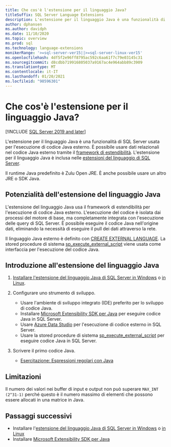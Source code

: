 ```yaml
---
title: Che cos'è l'estensione per il linguaggio Java?
titleSuffix: SQL Server Language Extensions
description: L'estensione per il linguaggio Java è una funzionalità di SQL Server usata per l'esecuzione di codice Java esterno. È possibile usare dati relazionali nel codice Java esterno tramite il framework di estendibilità.
author: dphansen
ms.author: davidph
ms.date: 11/10/2020
ms.topic: overview
ms.prod: sql
ms.technology: language-extensions
monikerRange: '>=sql-server-ver15||>=sql-server-linux-ver15'
ms.openlocfilehash: 4df5f2e96ff8795ac592c6aa61f7c79e03145c31
ms.sourcegitcommit: d8cdbb719916805037a9167ac4e964abb89c3909
ms.translationtype: MT
ms.contentlocale: it-IT
ms.lasthandoff: 01/20/2021
ms.locfileid: "98596301"
---
```

# <a name="what-is-java-language-extension"></a>Che cos'è l'estensione per il linguaggio Java?
[!INCLUDE [SQL Server 2019 and later](../includes/applies-to-version/sqlserver2019.md)]

L'estensione per il linguaggio Java è una funzionalità di SQL Server usata per l'esecuzione di codice Java esterno. È possibile usare dati relazionali nel codice Java esterno tramite il [framework di estendibilità](concepts/extensibility-framework.md). L'estensione per il linguaggio Java è inclusa nelle [estensioni del linguaggio di SQL Server](language-extensions-overview.md).

Il runtime Java predefinito è Zulu Open JRE. È anche possibile usare un altro JRE o SDK Java.

## <a name="what-you-can-do-with-the-java-language-extension"></a>Potenzialità dell'estensione del linguaggio Java

L'estensione del linguaggio Java usa il framework di estendibilità per l'esecuzione di codice Java esterno. L'esecuzione del codice è isolata dai processi del motore di base, ma completamente integrata con l'esecuzione delle query di SQL Server. È possibile eseguire il codice Java nell'origine dati, eliminando la necessità di eseguire il pull dei dati attraverso la rete.

Il linguaggio Java esterno è definito con [CREATE EXTERNAL LANGUAGE](../t-sql/statements/create-external-language-transact-sql.md). La stored procedure di sistema [sp_execute_external_script](../relational-databases/system-stored-procedures/sp-execute-external-script-transact-sql.md) viene usata come interfaccia per l'esecuzione del codice Java.

## <a name="get-started-with-java-language-extension"></a>Introduzione all'estensione del linguaggio Java

1. [Installare l'estensione del linguaggio Java di SQL Server in Windows](install/windows-java.md) o [in Linux](../linux/sql-server-linux-setup-language-extensions-java.md).

1. Configurare uno strumento di sviluppo.

    + Usare l'ambiente di sviluppo integrato (IDE) preferito per lo sviluppo di codice Java.
    + Installare [Microsoft Extensibility SDK per Java](how-to/extensibility-sdk-java-sql-server.md) per eseguire codice Java in SQL Server.
    + Usare [Azure Data Studio](../azure-data-studio/what-is-azure-data-studio.md) per l'esecuzione di codice esterno in SQL Server.
    + Usare la stored procedure di sistema [sp_execute_external_script](../relational-databases/system-stored-procedures/sp-execute-external-script-transact-sql.md) per eseguire codice Java in SQL Server.

1. Scrivere il primo codice Java.

    + [Esercitazione: Espressioni regolari con Java](tutorials/search-for-string-using-regular-expressions-in-java.md)

## <a name="limitations"></a>Limitazioni

Il numero dei valori nei buffer di input e output non può superare `MAX_INT (2^31-1)` perché questo è il numero massimo di elementi che possono essere allocati in una matrice in Java.

## <a name="next-steps"></a>Passaggi successivi

+ Installare l'[estensione del linguaggio Java di SQL Server in Windows](install/windows-java.md) o [in Linux](../linux/sql-server-linux-setup-language-extensions-java.md)
+ Installare [Microsoft Extensibility SDK per Java](how-to/extensibility-sdk-java-sql-server.md)